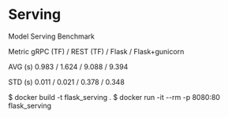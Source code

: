 # Serving

Model Serving Benchmark

Metric	gRPC (TF) / REST (TF) / Flask / Flask+gunicorn

AVG (s)	0.983 / 1.624 / 9.088 / 9.394

STD (s)	0.011 / 0.021 / 0.378 / 0.348




$ docker build -t flask_serving .
$ docker run -it --rm -p 8080:80 flask_serving
